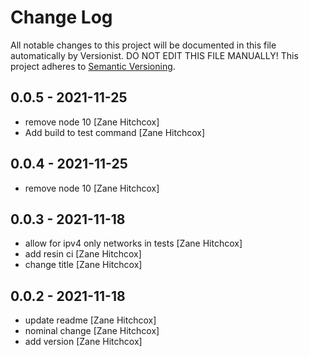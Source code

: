 # Change Log

All notable changes to this project will be documented in this file
automatically by Versionist. DO NOT EDIT THIS FILE MANUALLY!
This project adheres to [Semantic Versioning](http://semver.org/).

## 0.0.5 - 2021-11-25

* remove node 10 [Zane Hitchcox]
* Add build to test command [Zane Hitchcox]

## 0.0.4 - 2021-11-25

* remove node 10 [Zane Hitchcox]

## 0.0.3 - 2021-11-18

* allow for ipv4 only networks in tests [Zane Hitchcox]
* add resin ci [Zane Hitchcox]
* change title [Zane Hitchcox]

## 0.0.2 - 2021-11-18

* update readme [Zane Hitchcox]
* nominal change [Zane Hitchcox]
* add version [Zane Hitchcox]
